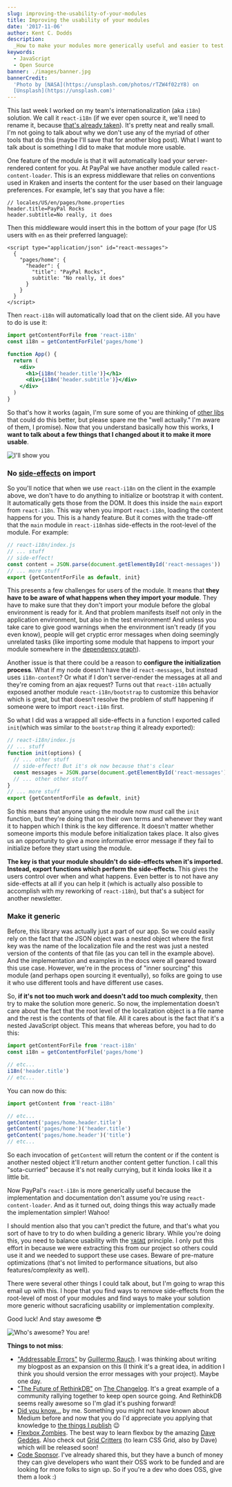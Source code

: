 ```yaml
---
slug: improving-the-usability-of-your-modules
title: Improving the usability of your modules
date: '2017-11-06'
author: Kent C. Dodds
description:
  _How to make your modules more generically useful and easier to test._
keywords:
  - JavaScript
  - Open Source
banner: ./images/banner.jpg
bannerCredit:
  'Photo by [NASA](https://unsplash.com/photos/rTZW4f02zY8) on
  [Unsplash](https://unsplash.com)'
---
```


This last week I worked on my team's internationalization (aka `i18n`) solution.
We call it `react-i18n` (if we ever open source it, we'll need to rename it,
because [that's already taken](https://www.npmjs.com/package/react-i18n)). It's
pretty neat and really small. I'm not going to talk about why we don't use any
of the myriad of other tools that do this (maybe I'll save that for another blog
post). What I want to talk about is something I did to make that module more
usable.

One feature of the module is that it will automatically load your
server-rendered content for you. At PayPal we have another module called
`react-content-loader`. This is an express middleware that relies on conventions
used in Kraken and inserts the content for the user based on their language
preferences. For example, let's say that you have a file:

```
// locales/US/en/pages/home.properties
header.title=PayPal Rocks
header.subtitle=No really, it does
```

Then this middleware would insert this in the bottom of your page (for US users
with `en` as their preferred language):

```
<script type="application/json" id="react-messages">
  {
    "pages/home": {
      "header": {
        "title": "PayPal Rocks",
        subtitle: "No really, it does"
      }
    }
  }
</script>
```

Then `react-i18n` will automatically load that on the client side. All you have
to do is use it:

```jsx
import getContentForFile from 'react-i18n'
const i18n = getContentForFile('pages/home')

function App() {
  return (
    <div>
      <h1>{i18n('header.title')}</h1>
      <div>{i18n('header.subtitle')}</div>
    </div>
  )
}
```

So that's how it works (again, I'm sure some of you are thinking of
[other libs](https://www.npmjs.com/search?q=react%20i18n) that could do this
better, but please spare me the "well actually." I'm aware of them, I promise).
Now that you understand basically how this works, **I want to talk about a few
things that I changed about it to make it more usable**.

![I'll show you](./images/0.gif)

### No [side-effects](https://en.wikipedia.org/wiki/Side_effect_%28computer_science%29) on import

So you'll notice that when we use `react-i18n` on the client in the example
above, we don't have to do anything to initialize or bootstrap it with content.
It automatically gets those from the DOM. It does this inside the `main` export
from `react-i18n`. This way when you import `react-i18n`, loading the content
happens for you. This is a handy feature. But it comes with the trade-off that
the `main` module in `react-i18n`has side-effects in the root-level of the
module. For example:

```js
// react-i18n/index.js
// ... stuff
// side-effect!
const content = JSON.parse(document.getElementById('react-messages'))
// ... more stuff
export {getContentForFile as default, init}
```

This presents a few challenges for users of the module. It means that **they
have to be aware of what happens when they import your module**. They have to
make sure that they don't import your module before the global environment is
ready for it. And that problem manifests itself not only in the application
environment, but also in the test environment! And unless you take care to give
good warnings when the environment isn't ready (if you even know), people will
get cryptic error messages when doing seemingly unrelated tasks (like importing
some module that happens to import your module somewhere in the
[dependency graph](https://twitter.com/kentcdodds/status/922114804038303745)).

Another issue is that there could be a reason to **configure the initialization
process**. What if my node doesn't have the id `react-messages`, but instead
uses `i18n-content`? Or what if I don't server-render the messages at all and
they're coming from an ajax request? Turns out that `react-i18n` actually
exposed another module `react-i18n/bootstrap` to customize this behavior which
is great, but that doesn't resolve the problem of stuff happening if someone
were to import `react-i18n` first.

So what I did was a wrapped all side-effects in a function I exported called
`init`(which was similar to the `bootstrap` thing it already exported):

```js
// react-i18n/index.js
// ... stuff
function init(options) {
  // ... other stuff
  // side-effect! But it's ok now because that's clear
  const messages = JSON.parse(document.getElementById('react-messages'))
  // ... other other stuff
}
// ... more stuff
export {getContentForFile as default, init}
```

So this means that anyone using the module now _must_ call the `init` function,
but they're doing that on their own terms and whenever they want it to happen
which I think is the key difference. It doesn't matter whether someone imports
this module before initialization takes place. It also gives us an opportunity
to give a more informative error message if they fail to initialize before they
start using the module.

**The key is that your module shouldn't do side-effects when it's imported.
Instead, export functions which perform the side-effects.** This gives the users
control over when and what happens. Even better is to not have any side-effects
at all if you can help it (which is actually also possible to accomplish with my
reworking of `react-i18n`), but that's a subject for another newsletter.

### Make it generic

Before, this library was actually just a part of our app. So we could easily
rely on the fact that the JSON object was a nested object where the first key
was the name of the localization file and the rest was just a nested version of
the contents of that file (as you can tell in the example above). And the
implementation and examples in the docs were all geared toward this use case.
However, we're in the process of "inner sourcing" this module (and perhaps open
sourcing it eventually), so folks are going to use it who use different tools
and have different use cases.

So, **if it's not too much work and doesn't add too much complexity**, then try
to make the solution more generic. So now, the implementation doesn't care about
the fact that the root level of the localization object is a file name and the
rest is the contents of that file. All it cares about is the fact that it's a
nested JavaScript object. This means that whereas before, you had to do this:

```js
import getContentForFile from 'react-i18n'
const i18n = getContentForFile('pages/home')

// etc...
i18n('header.title')
// etc...
```

You can now do this:

```js
import getContent from 'react-i18n'

// etc...
getContent('pages/home.header.title')
getContent('pages/home')('header.title')
getContent('pages/home.header')('title')
// etc...
```

So each invocation of `getContent` will return the content or if the content is
another nested object it'll return another content getter function. I call this
"sota-curried" because it's not really currying, but it kinda looks like it a
little bit.

Now PayPal's `react-i18n` is more generically useful because the implementation
and documentation don't assume you're using `react-content-loader`. And as it
turned out, doing things this way actually made the implementation simpler!
Wahoo!

I should mention also that you can't predict the future, and that's what you
sort of have to try to do when building a generic library. While you're doing
this, you need to balance usability with the
[`YAGNI`](https://martinfowler.com/bliki/Yagni.html) principle. I only put this
effort in because we were extracting this from our project so others could use
it and we needed to support these use cases. Beware of pre-mature optimizations
(that's not limited to performance situations, but also features/complexity as
well).

There were several other things I could talk about, but I'm going to wrap this
email up with this. I hope that you find ways to remove side-effects from the
root-level of most of your modules and find ways to make your solution more
generic without sacraficing usability or implementation complexity.

Good luck! And stay awesome 😎

![Who's awesome? You are!](./images/1.gif)

**Things to not miss**:

- ["Addressable Errors"](https://rauchg.com/2016/addressable-errors) by
  [Guillermo Rauch](https://twitter.com/rauchg). I was thinking about writing my
  blogpost as an expansion on this (I think it's a great idea, in addition I
  think you should version the error messages with your project). Maybe one day.
- ["The Future of RethinkDB"](https://changelog.com/podcast/266) on
  [The Changelog](https://changelog.com/). It's a great example of a community
  rallying together to keep open source going. And RethinkDB seems really
  awesome so I'm glad it's pushing forward!
- [Did you know...](https://blog.kentcdodds.com/did-you-know-3079d5aec43b) by
  me. Something you might not have known about Medium before and now that you do
  I'd appreciate you applying that knowledge to
  [the things I publish](https://blog.kentcdodds.com/) 😉
- [Flexbox Zombies](http://geddski.teachable.com/p/flexbox-zombies). The best
  way to learn flexbox by the amazing
  [Dave Geddes](https://twitter.com/geddski). Also check out
  [Grid Critters](https://gridcritters.com/p/gridcritters) (to learn CSS Grid,
  also by Dave) which will be released soon!
- [Code Sponsor](https://codesponsor.io/). I've already shared this, but they
  have a bunch of money they can give developers who want their OSS work to be
  funded and are looking for more folks to sign up. So if you're a dev who does
  OSS, give them a look :)
